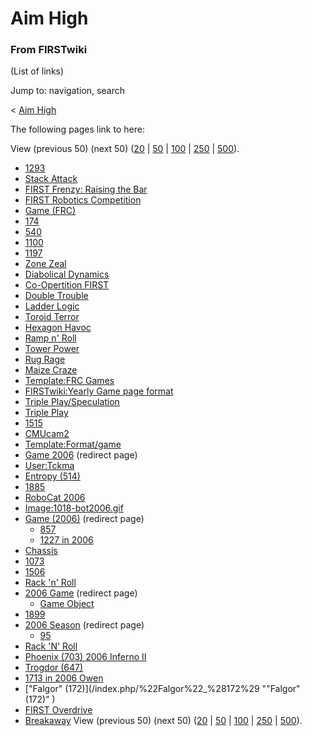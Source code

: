 # Aim High

### From FIRSTwiki

(List of links)

Jump to: navigation, search

&lt; [Aim High](/index.php?title=Aim_High&redirect=no "Aim High" )  

The following pages link to here:

View (previous 50) (next 50)
([20](/index.php?title=Special:Whatlinkshere/Aim_High&limit=20&from=0
"Special:Whatlinkshere/Aim High" ) |
[50](/index.php?title=Special:Whatlinkshere/Aim_High&limit=50&from=0
"Special:Whatlinkshere/Aim High" ) |
[100](/index.php?title=Special:Whatlinkshere/Aim_High&limit=100&from=0
"Special:Whatlinkshere/Aim High" ) |
[250](/index.php?title=Special:Whatlinkshere/Aim_High&limit=250&from=0
"Special:Whatlinkshere/Aim High" ) |
[500](/index.php?title=Special:Whatlinkshere/Aim_High&limit=500&from=0
"Special:Whatlinkshere/Aim High" )).

  * [1293](/index.php/1293 "1293" )
  * [Stack Attack](/index.php/Stack_Attack "Stack Attack" )
  * [FIRST Frenzy: Raising the Bar](/index.php/FIRST_Frenzy:_Raising_the_Bar "FIRST Frenzy: Raising the Bar" )
  * [FIRST Robotics Competition](/index.php/FIRST_Robotics_Competition "FIRST Robotics Competition" )
  * [Game (FRC)](/index.php/Game_%28FRC%29 "Game \(FRC\)" )
  * [174](/index.php/174 "174" )
  * [540](/index.php/540 "540" )
  * [1100](/index.php/1100 "1100" )
  * [1197](/index.php/1197 "1197" )
  * [Zone Zeal](/index.php/Zone_Zeal "Zone Zeal" )
  * [Diabolical Dynamics](/index.php/Diabolical_Dynamics "Diabolical Dynamics" )
  * [Co-Opertition FIRST](/index.php/Co-Opertition_FIRST "Co-Opertition FIRST" )
  * [Double Trouble](/index.php/Double_Trouble "Double Trouble" )
  * [Ladder Logic](/index.php/Ladder_Logic "Ladder Logic" )
  * [Toroid Terror](/index.php/Toroid_Terror "Toroid Terror" )
  * [Hexagon Havoc](/index.php/Hexagon_Havoc "Hexagon Havoc" )
  * [Ramp n' Roll](/index.php/Ramp_n%27_Roll "Ramp n' Roll" )
  * [Tower Power](/index.php/Tower_Power "Tower Power" )
  * [Rug Rage](/index.php/Rug_Rage "Rug Rage" )
  * [Maize Craze](/index.php/Maize_Craze "Maize Craze" )
  * [Template:FRC Games](/index.php/Template:FRC_Games "Template:FRC Games" )
  * [FIRSTwiki:Yearly Game page format](/index.php/FIRSTwiki:Yearly_Game_page_format "FIRSTwiki:Yearly Game page format" )
  * [Triple Play/Speculation](/index.php/Triple_Play/Speculation "Triple Play/Speculation" )
  * [Triple Play](/index.php/Triple_Play "Triple Play" )
  * [1515](/index.php/1515 "1515" )
  * [CMUcam2](/index.php/CMUcam2 "CMUcam2" )
  * [Template:Format/game](/index.php/Template:Format/game "Template:Format/game" )
  * [Game 2006](/index.php?title=Game_2006&redirect=no "Game 2006" ) (redirect page) 
  * [User:Tckma](/index.php/User:Tckma "User:Tckma" )
  * [Entropy (514)](/index.php/Entropy_%28514%29 "Entropy \(514\)" )
  * [1885](/index.php/1885 "1885" )
  * [RoboCat 2006](/index.php/RoboCat_2006 "RoboCat 2006" )
  * [Image:1018-bot2006.gif](/index.php/Image:1018-bot2006.gif "Image:1018-bot2006.gif" )
  * [Game (2006)](/index.php?title=Game_%282006%29&redirect=no "Game \(2006\)" ) (redirect page) 
    * [857](/index.php/857 "857" )
    * [1227 in 2006](/index.php/1227_in_2006 "1227 in 2006" )
  * [Chassis](/index.php/Chassis "Chassis" )
  * [1073](/index.php/1073 "1073" )
  * [1506](/index.php/1506 "1506" )
  * [Rack 'n' Roll](/index.php/Rack_%27n%27_Roll "Rack 'n' Roll" )
  * [2006 Game](/index.php?title=2006_Game&redirect=no "2006 Game" ) (redirect page) 
    * [Game Object](/index.php/Game_Object "Game Object" )
  * [1899](/index.php/1899 "1899" )
  * [2006 Season](/index.php?title=2006_Season&redirect=no "2006 Season" ) (redirect page) 
    * [95](/index.php/95 "95" )
  * [Rack 'N' Roll](/index.php/Rack_%27N%27_Roll "Rack 'N' Roll" )
  * [Phoenix (703) 2006 Inferno II](/index.php/Phoenix_%28703%29_2006_Inferno_II "Phoenix \(703\) 2006 Inferno II" )
  * [Trogdor (647)](/index.php/Trogdor_%28647%29 "Trogdor \(647\)" )
  * [1713 in 2006 Owen](/index.php/1713_in_2006_Owen "1713 in 2006 Owen" )
  * ["Falgor" (172)](/index.php/%22Falgor%22_%28172%29 ""Falgor" \(172\)" )
  * [FIRST Overdrive](/index.php/FIRST_Overdrive "FIRST Overdrive" )
  * [Breakaway](/index.php/Breakaway "Breakaway" )
View (previous 50) (next 50)
([20](/index.php?title=Special:Whatlinkshere/Aim_High&limit=20&from=0
"Special:Whatlinkshere/Aim High" ) |
[50](/index.php?title=Special:Whatlinkshere/Aim_High&limit=50&from=0
"Special:Whatlinkshere/Aim High" ) |
[100](/index.php?title=Special:Whatlinkshere/Aim_High&limit=100&from=0
"Special:Whatlinkshere/Aim High" ) |
[250](/index.php?title=Special:Whatlinkshere/Aim_High&limit=250&from=0
"Special:Whatlinkshere/Aim High" ) |
[500](/index.php?title=Special:Whatlinkshere/Aim_High&limit=500&from=0
"Special:Whatlinkshere/Aim High" )).

